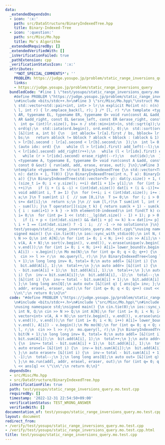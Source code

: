 ```yaml
---
data:
  _extendedDependsOn:
  - icon: ':x:'
    path: src/DataStructure/BinaryIndexedTree.hpp
    title: Binary-Indexed-Tree
  - icon: ':question:'
    path: src/Misc/Mo.hpp
    title: Mo's Algorithm
  _extendedRequiredBy: []
  _extendedVerifiedWith: []
  _isVerificationFailed: true
  _pathExtension: cpp
  _verificationStatusIcon: ':x:'
  attributes:
    '*NOT_SPECIAL_COMMENTS*': ''
    PROBLEM: https://judge.yosupo.jp/problem/static_range_inversions_query
    links:
    - https://judge.yosupo.jp/problem/static_range_inversions_query
  bundledCode: "#line 1 \"test/yosupo/static_range_inversions_query.mo.test.cpp\"\n\
    #define PROBLEM \"https://judge.yosupo.jp/problem/static_range_inversions_query\"\
    \n#include <bits/stdc++.h>\n#line 3 \"src/Misc/Mo.hpp\"\nstruct Mo {\n int n;\n\
    \ std::vector<std::pair<int, int> > lr;\n explicit Mo(int n): n(n) {}\n void query(int\
    \ l, int r) { lr.emplace_back(l, r); } /* [l, r) */\n template <typename AL, typename\
    \ AR, typename EL, typename ER, typename O> void run(const AL &add_left, const\
    \ AR &add_right, const EL &erase_left, const ER &erase_right, const O &out) {\n\
    \  int q= (int)lr.size(), bs= n / std::min<int>(n, std::sqrt(q));\n  std::vector<int>\
    \ ord(q);\n  std::iota(ord.begin(), ord.end(), 0);\n  std::sort(ord.begin(), ord.end(),\
    \ [&](int a, int b) {\n   int ablock= lr[a].first / bs, bblock= lr[b].first /\
    \ bs;\n   return ablock != bblock ? ablock < bblock : (ablock & 1) ? lr[a].second\
    \ > lr[b].second : lr[a].second < lr[b].second;\n  });\n  int l= 0, r= 0;\n  for\
    \ (auto idx: ord) {\n   while (l > lr[idx].first) add_left(--l);\n   while (r\
    \ < lr[idx].second) add_right(r++);\n   while (l < lr[idx].first) erase_left(l++);\n\
    \   while (r > lr[idx].second) erase_right(--r);\n   out(idx);\n  }\n }\n template\
    \ <typename A, typename E, typename O> void run(const A &add, const E &erase,\
    \ const O &out) { run(add, add, erase, erase, out); }\n};\n#line 3 \"src/DataStructure/BinaryIndexedTree.hpp\"\
    \ntemplate <typename T> struct BinaryIndexedTree {\n std::vector<T> dat;\n BinaryIndexedTree(int\
    \ n): dat(n + 1, T(0)) {}\n BinaryIndexedTree(int n, T a): BinaryIndexedTree(std::vector<T>(n,\
    \ a)) {}\n BinaryIndexedTree(std::vector<T> y): dat(y.size() + 1, 0) {\n  for\
    \ (size_t i= 0; i < y.size(); ++i) dat[i + 1]= y[i];\n  for (int i= 1; i < (int)dat.size();\
    \ ++i)\n   if (i + (i & -i) < (int)dat.size()) dat[i + (i & -i)]+= dat[i];\n }\n\
    \ void add(int i, T a= 1) {\n  for (++i; i < (int)dat.size(); i+= i & -i) dat[i]+=\
    \ a;\n }\n T sum(int i) {  // sum [0,i)\n  T s= 0;\n  for (; i > 0; i&= i - 1)\
    \ s+= dat[i];\n  return s;\n }\n // sum [l,r)\n T sum(int l, int r) { return sum(r)\
    \ - sum(l); }\n T operator[](size_t k) { return sum(k + 1) - sum(k); }\n // min\
    \ { i : sum(i+1) > k } -> kth element(0-indexed)\n int find(T k) const {\n  int\
    \ i= 0;\n  for (int p= 1 << (std::__lg(dat.size() - 1) + 1); p > 0; p>>= 1)\n\
    \   if (i + p < (int)dat.size() && dat[i + p] <= k) k-= dat[i+= p];\n  return\
    \ i + 1 == (int)dat.size() ? -1 : i;  // -1 -> no solutions\n }\n};\n#line 5 \"\
    test/yosupo/static_range_inversions_query.mo.test.cpp\"\nusing namespace std;\n\
    signed main() {\n cin.tie(0);\n ios::sync_with_stdio(0);\n int N, Q;\n cin >>\
    \ N >> Q;\n int A[N];\n for (int i= 0; i < N; i++) cin >> A[i];\n vector<int>\
    \ v(A, A + N);\n sort(v.begin(), v.end()), v.erase(unique(v.begin(), v.end()),\
    \ v.end());\n for (int i= 0; i < N; i++) A[i]= lower_bound(v.begin(), v.end(),\
    \ A[i]) - v.begin();\n Mo mo(N);\n for (int q= 0; q < Q; q++) {\n  int l, r;\n\
    \  cin >> l >> r;\n  mo.query(l, r);\n }\n BinaryIndexedTree<long long> bit(N\
    \ + 1);\n long long inv= 0, total= 0;\n auto addl= [&](int i) {\n  inv+= bit.sum(A[i]);\n\
    \  bit.add(A[i], 1);\n  total++;\n };\n auto addr= [&](int i) {\n  inv+= total\
    \ - bit.sum(A[i] + 1);\n  bit.add(A[i], 1);\n  total++;\n };\n auto erasel= [&](int\
    \ i) {\n  inv-= bit.sum(A[i]);\n  bit.add(A[i], -1);\n  total--;\n };\n auto eraser=\
    \ [&](int i) {\n  inv-= total - bit.sum(A[i] + 1);\n  bit.add(A[i], -1);\n  total--;\n\
    \ };\n long long ans[Q];\n auto out= [&](int q) { ans[q]= inv; };\n mo.run(addl,\
    \ addr, erasel, eraser, out);\n for (int q= 0; q < Q; q++) cout << ans[q] << \"\
    \\n\";\n return 0;\n}\n"
  code: "#define PROBLEM \"https://judge.yosupo.jp/problem/static_range_inversions_query\"\
    \n#include <bits/stdc++.h>\n#include \"src/Misc/Mo.hpp\"\n#include \"src/DataStructure/BinaryIndexedTree.hpp\"\
    \nusing namespace std;\nsigned main() {\n cin.tie(0);\n ios::sync_with_stdio(0);\n\
    \ int N, Q;\n cin >> N >> Q;\n int A[N];\n for (int i= 0; i < N; i++) cin >> A[i];\n\
    \ vector<int> v(A, A + N);\n sort(v.begin(), v.end()), v.erase(unique(v.begin(),\
    \ v.end()), v.end());\n for (int i= 0; i < N; i++) A[i]= lower_bound(v.begin(),\
    \ v.end(), A[i]) - v.begin();\n Mo mo(N);\n for (int q= 0; q < Q; q++) {\n  int\
    \ l, r;\n  cin >> l >> r;\n  mo.query(l, r);\n }\n BinaryIndexedTree<long long>\
    \ bit(N + 1);\n long long inv= 0, total= 0;\n auto addl= [&](int i) {\n  inv+=\
    \ bit.sum(A[i]);\n  bit.add(A[i], 1);\n  total++;\n };\n auto addr= [&](int i)\
    \ {\n  inv+= total - bit.sum(A[i] + 1);\n  bit.add(A[i], 1);\n  total++;\n };\n\
    \ auto erasel= [&](int i) {\n  inv-= bit.sum(A[i]);\n  bit.add(A[i], -1);\n  total--;\n\
    \ };\n auto eraser= [&](int i) {\n  inv-= total - bit.sum(A[i] + 1);\n  bit.add(A[i],\
    \ -1);\n  total--;\n };\n long long ans[Q];\n auto out= [&](int q) { ans[q]= inv;\
    \ };\n mo.run(addl, addr, erasel, eraser, out);\n for (int q= 0; q < Q; q++) cout\
    \ << ans[q] << \"\\n\";\n return 0;\n}"
  dependsOn:
  - src/Misc/Mo.hpp
  - src/DataStructure/BinaryIndexedTree.hpp
  isVerificationFile: true
  path: test/yosupo/static_range_inversions_query.mo.test.cpp
  requiredBy: []
  timestamp: '2022-12-31 22:54:50+09:00'
  verificationStatus: TEST_WRONG_ANSWER
  verifiedWith: []
documentation_of: test/yosupo/static_range_inversions_query.mo.test.cpp
layout: document
redirect_from:
- /verify/test/yosupo/static_range_inversions_query.mo.test.cpp
- /verify/test/yosupo/static_range_inversions_query.mo.test.cpp.html
title: test/yosupo/static_range_inversions_query.mo.test.cpp
---
```

